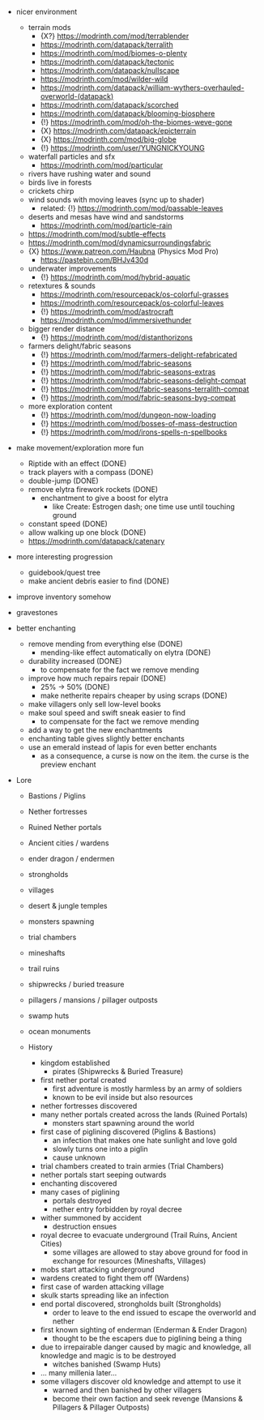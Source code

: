 - nicer environment
    - terrain mods
        - {X?} https://modrinth.com/mod/terrablender
        - https://modrinth.com/datapack/terralith
        - https://modrinth.com/mod/biomes-o-plenty
        - https://modrinth.com/datapack/tectonic
        - https://modrinth.com/datapack/nullscape
        - https://modrinth.com/mod/wilder-wild
        - https://modrinth.com/datapack/william-wythers-overhauled-overworld-(datapack)
        - https://modrinth.com/datapack/scorched
        - https://modrinth.com/datapack/blooming-biosphere
        - {!} https://modrinth.com/mod/oh-the-biomes-weve-gone
        - {X} https://modrinth.com/datapack/epicterrain
        - {X} https://modrinth.com/mod/big-globe
        - {!} https://modrinth.com/user/YUNGNICKYOUNG
    - waterfall particles and sfx
        - https://modrinth.com/mod/particular
    - rivers have rushing water and sound
    - birds live in forests
    - crickets chirp
    - wind sounds with moving leaves (sync up to shader)
        - related: {!} https://modrinth.com/mod/passable-leaves
    - deserts and mesas have wind and sandstorms
        - https://modrinth.com/mod/particle-rain
    - https://modrinth.com/mod/subtle-effects
    - https://modrinth.com/mod/dynamicsurroundingsfabric
    - {X} https://www.patreon.com/Haubna (Physics Mod Pro)
        - https://pastebin.com/BHJv430d
    - underwater improvements
        - {!} https://modrinth.com/mod/hybrid-aquatic
    - retextures & sounds
        - https://modrinth.com/resourcepack/os-colorful-grasses
        - https://modrinth.com/resourcepack/os-colorful-leaves
        - {!} https://modrinth.com/mod/astrocraft
        - https://modrinth.com/mod/immersivethunder
    - bigger render distance
        - {!} https://modrinth.com/mod/distanthorizons
    - farmers delight/fabric seasons
        - {!} https://modrinth.com/mod/farmers-delight-refabricated
        - {!} https://modrinth.com/mod/fabric-seasons
        - {!} https://modrinth.com/mod/fabric-seasons-extras
        - {!} https://modrinth.com/mod/fabric-seasons-delight-compat
        - {!} https://modrinth.com/mod/fabric-seasons-terralith-compat
        - {!} https://modrinth.com/mod/fabric-seasons-byg-compat
    - more exploration content
        - {!} https://modrinth.com/mod/dungeon-now-loading
        - {!} https://modrinth.com/mod/bosses-of-mass-destruction
        - {!} https://modrinth.com/mod/irons-spells-n-spellbooks
- make movement/exploration more fun
    - Riptide with an effect (DONE)
    - track players with a compass (DONE)
    - double-jump (DONE)
    - remove elytra firework rockets (DONE)
        - enchantment to give a boost for elytra
            - like Create: Estrogen dash; one time use until touching ground
    - constant speed (DONE)
    - allow walking up one block (DONE)
    - https://modrinth.com/datapack/catenary
- more interesting progression
    - guidebook/quest tree
    - make ancient debris easier to find (DONE)
- improve inventory somehow
- gravestones
- better enchanting
    - remove mending from everything else (DONE)
        - mending-like effect automatically on elytra (DONE)
    - durability increased (DONE)
        - to compensate for the fact we remove mending
    - improve how much repairs repair (DONE)
        - 25% -> 50% (DONE)
        - make netherite repairs cheaper by using scraps (DONE)
    - make villagers only sell low-level books
    - make soul speed and swift sneak easier to find
        - to compensate for the fact we remove mending
    - add a way to get the new enchantments
    - enchanting table gives slightly better enchants
    - use an emerald instead of lapis for even better enchants
        - as a consequence, a curse is now on the item. the curse is the preview enchant

- Lore
    - Bastions / Piglins
    - Nether fortresses
    - Ruined Nether portals
    - Ancient cities / wardens
    - ender dragon / endermen
    - strongholds
    - villages
    - desert & jungle temples
    - monsters spawning
    - trial chambers
    - mineshafts
    - trail ruins
    - shipwrecks / buried treasure
    - pillagers / mansions / pillager outposts
    - swamp huts
    - ocean monuments

    - History
        - kingdom established
            - pirates (Shipwrecks & Buried Treasure)
        - first nether portal created
            - first adventure is mostly harmless by an army of soldiers
            - known to be evil inside but also resources
        - nether fortresses discovered
        - many nether portals created across the lands (Ruined Portals)
            - monsters start spawning around the world
        - first case of piglining discovered (Piglins & Bastions)
            - an infection that makes one hate sunlight and love gold
            - slowly turns one into a piglin
            - cause unknown
        - trial chambers created to train armies (Trial Chambers)
        - nether portals start seeping outwards
        - enchanting discovered
        - many cases of piglining
            - portals destroyed
            - nether entry forbidden by royal decree
        - wither summoned by accident
            - destruction ensues
        - royal decree to evacuate underground (Trail Ruins, Ancient Cities)
            - some villages are allowed to stay above ground for food in exchange for resources (Mineshafts, Villages)
        - mobs start attacking underground
        - wardens created to fight them off (Wardens)
        - first case of warden attacking village
        - skulk starts spreading like an infection
        - end portal discovered, strongholds built (Strongholds)
            - order to leave to the end issued to escape the overworld and nether
        - first known sighting of enderman (Enderman & Ender Dragon)
            - thought to be the escapers due to piglining being a thing
        - due to irrepairable danger caused by magic and knowledge, all knowledge and magic is to be destroyed
            - witches banished (Swamp Huts)
        - ... many millenia later...
        - some villagers discover old knowledge and attempt to use it
            - warned and then banished by other villagers
            - become their own faction and seek revenge (Mansions & Pillagers & Pillager Outposts)

